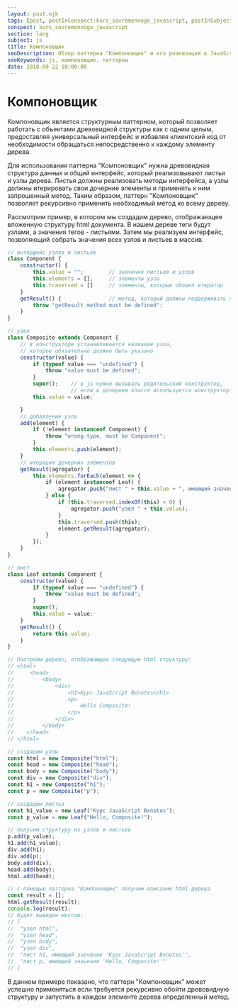 ```yaml
---
layout: post.njk
tags: [post, postInConspect:kurs_sovremennogo_javascript, postInSubject:js, postInSection:lang]
conspect: kurs_sovremennogo_javascript
section: lang
subject: js
title: Компоновщик
seoDescription: Обзор паттерна "Компоновщик" и его реализация в JavaScript.
seoKeywords: js, компоновщик, паттерны
date: 2018-09-22 10:00:00
---
```

# Компоновщик

Компоновщик является структурным паттерном, который позволяет работать с объектами древовидной структуры как с одним целым, предоставляя универсальный интерфейс и избавляя клиентский код от необходимости обращаться непосредственно к каждому элементу дерева.

Для использования паттерна "Компоновщик" нужна древовидная структура данных и общий интерфейс, который реализовывают листья и узлы дерева. Листья должны реализовать методы интерфейса, а узлы должны итерировать свои дочерние элементы и применять к ним запрошенный метод. Таким образом, паттерн "Компоновщик" позволяет рекурсивно применить необходимый метод ко всему дереву.

Рассмотрим пример, в котором мы создадим дерево, отображающее вложенную структуру html документа. В нашем дереве теги будут узлами, а значения тегов - листьями. Затем мы реализуем интерфейс, позволяющий собрать значения всех узлов и листьев в массив.

```js
// интерфейс узлов и листьев
class Component {
    constructor() {
        this.value = "";        // значения листьев и узлов
        this.elements = [];     // элементы узла
        this.traversed = []     // элементы, которые обошел итератор
    }
    getResult() {               // метод, который должны поддерживать листья и узлы
        throw "getResult method must be defined";
    }
}

// узел
class Composite extends Component {
    // в конструкторе устанавливается название узла,
    // которое обязательно должно быть указано
    constructor(value) {
        if (typeof value === "undefined") {
            throw "value must be defined";
        }
        super();    // в js нужно вызывать родительский конструктор, 
                    // если в дочернем классе используется конструктор
        this.value = value;            

    }
    // добавление узла
    add(element) {
        if (!element instanceof Component) {
            throw "wrong type, must be Component";
        }
        this.elements.push(element);
    }
    // итерация дочерних элементов
    getResult(agregator) {
        this.elements.forEach(element => {
            if (element instanceof Leaf) {
                agregator.push("лист " + this.value + ", имеющий значение '" + element.getResult() + "'");
            } else {
                if (this.traversed.indexOf(this) < 0) {
                    agregator.push("узел " + this.value);
                }
                this.traversed.push(this);
                element.getResult(agregator);
            }
        });
    }
}

// лист
class Leaf extends Component {
    constructor(value) {
        if (typeof value === "undefined") {
            throw "value must be defined";
        }
        super();
        this.value = value;
    }
    getResult() {
        return this.value;
    }
}

// Построим дерево, отображающее следующую html структуру:
// <html>
//     <head>
//         <body>
//             <div>
//                 <h1>Курс JavaScript Bxnotes</h1>
//                 <p>
//                     Hello Composite!
//                 </p>
//             </div>
//         </body>
//    </head>
// </html>

// создадим узлы
const html = new Composite("html");
const head = new Composite("head");
const body = new Composite("body");
const div = new Composite("div");
const h1 = new Composite("h1");
const p = new Composite("p");

// создадим листья
const h1_value = new Leaf("Курс JavaScript Bxnotes");
const p_value = new Leaf("Hello, Composite!");

// получим структуру из узлов и листьев
p.add(p_value);
h1.add(h1_value);
div.add(h1);
div.add(p);
body.add(div);
head.add(body);
html.add(head);

// с помощью паттерна "Компоновщик" получим описание html дерева
const result = [];
html.getResult(result);
console.log(result);
// будет выведен массив: 
// [
//  "узел html", 
//  "узел head", 
//  "узел body", 
//  "узел div", 
//  "лист h1, имеющий значение 'Курс JavaScript Bxnotes'", 
//  "лист p, имеющий значение 'Hello, Composite!'"
// ]
```

В данном примере показано, что паттерн "Компоновщик" может успешно применяться если требуется рекурсивно обойти древовидную структуру и запустить в каждом элементе дерева определенный метод.